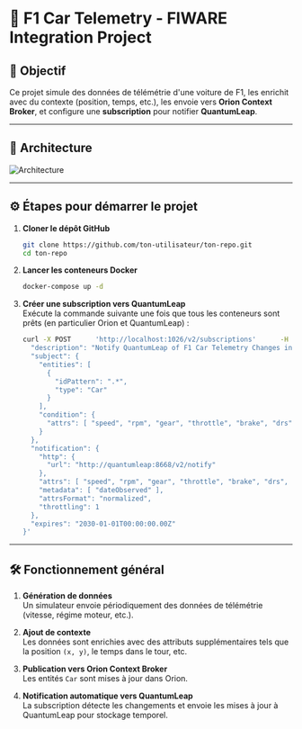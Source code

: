 
# 🚗 F1 Car Telemetry - FIWARE Integration Project

## 📌 Objectif

Ce projet simule des données de télémétrie d'une voiture de F1, les enrichit avec du contexte (position, temps, etc.), les envoie vers **Orion Context Broker**, et configure une **subscription** pour notifier **QuantumLeap**.

---

## 🧱 Architecture

![Architecture](https://github.com/ton-utilisateur/ton-repo/raw/main/img.png)

---

## ⚙️ Étapes pour démarrer le projet

1. **Cloner le dépôt GitHub**  
   ```bash
   git clone https://github.com/ton-utilisateur/ton-repo.git
   cd ton-repo
   ```

2. **Lancer les conteneurs Docker**  
   ```bash
   docker-compose up -d
   ```

3. **Créer une subscription vers QuantumLeap**  
   Exécute la commande suivante une fois que tous les conteneurs sont prêts (en particulier Orion et QuantumLeap) :

   ```bash
   curl -X POST      'http://localhost:1026/v2/subscriptions'      -H 'Content-Type: application/json'      -d '{
     "description": "Notify QuantumLeap of F1 Car Telemetry Changes including position",
     "subject": {
       "entities": [
         {
           "idPattern": ".*",
           "type": "Car"
         }
       ],
       "condition": {
         "attrs": [ "speed", "rpm", "gear", "throttle", "brake", "drs", "distance", "lapNumber", "timeWithinLap", "simulatedElapsedTime", "x", "y" ]
       }
     },
     "notification": {
       "http": {
         "url": "http://quantumleap:8668/v2/notify"
       },
       "attrs": [ "speed", "rpm", "gear", "throttle", "brake", "drs", "distance", "driverCode", "lapNumber", "timeWithinLap", "simulatedElapsedTime", "simulationSessionKey", "x", "y" ],
       "metadata": [ "dateObserved" ],
       "attrsFormat": "normalized",
       "throttling": 1
     },
     "expires": "2030-01-01T00:00:00.00Z"
   }'
   ```

---

## 🛠 Fonctionnement général

1. **Génération de données**  
   Un simulateur envoie périodiquement des données de télémétrie (vitesse, régime moteur, etc.).

2. **Ajout de contexte**  
   Les données sont enrichies avec des attributs supplémentaires tels que la position `(x, y)`, le temps dans le tour, etc.

3. **Publication vers Orion Context Broker**  
   Les entités `Car` sont mises à jour dans Orion.

4. **Notification automatique vers QuantumLeap**  
   La subscription détecte les changements et envoie les mises à jour à QuantumLeap pour stockage temporel.
